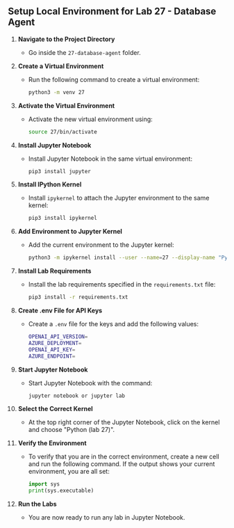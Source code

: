 ## Setup Local Environment for Lab 27 - Database Agent

1. **Navigate to the Project Directory**
   - Go inside the `27-database-agent` folder.

2. **Create a Virtual Environment**
   - Run the following command to create a virtual environment:
     ```sh
     python3 -m venv 27
     ```

3. **Activate the Virtual Environment**
   - Activate the new virtual environment using:
     ```sh
     source 27/bin/activate
     ```

4. **Install Jupyter Notebook**
   - Install Jupyter Notebook in the same virtual environment:
     ```sh
     pip3 install jupyter
     ```

5. **Install IPython Kernel**
   - Install `ipykernel` to attach the Jupyter environment to the same kernel:
     ```sh
     pip3 install ipykernel
     ```

6. **Add Environment to Jupyter Kernel**
   - Add the current environment to the Jupyter kernel:
     ```sh
     python3 -m ipykernel install --user --name=27 --display-name "Python (lab 27)"
     ```

7. **Install Lab Requirements**
   - Install the lab requirements specified in the `requirements.txt` file:
     ```sh
     pip3 install -r requirements.txt
     ```

8. **Create .env File for API Keys**
   - Create a `.env` file for the keys and add the following values:
     ```sh
     OPENAI_API_VERSION=
     AZURE_DEPLOYMENT=
     OPENAI_API_KEY=
     AZURE_ENDPOINT=
     ```

9. **Start Jupyter Notebook**
   - Start Jupyter Notebook with the command:
     ```sh
     jupyter notebook or jupyter lab
     ```

10. **Select the Correct Kernel**
    - At the top right corner of the Jupyter Notebook, click on the kernel and choose "Python (lab 27)".

11. **Verify the Environment**
    - To verify that you are in the correct environment, create a new cell and run the following command. If the output shows your current environment, you are all set:
      ```python
      import sys
      print(sys.executable)
      ```

12. **Run the Labs**
    - You are now ready to run any lab in Jupyter Notebook.
